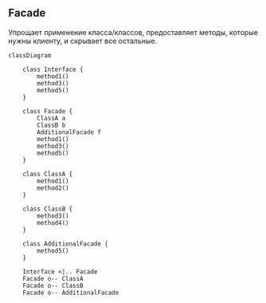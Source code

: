 ## Facade

Упрощает применение класса/классов, предоставляет методы, которые нужны клиенту, и скрывает все остальные.


```mermaid
classDiagram

    class Interface {
        method1()
        method3()
        method5()
    }

    class Facade {
        ClassA a
        ClassB b
        AdditionalFacade f
        method1()
        method3()
        method5()
    }

    class ClassA {
        method1()
        method2()
    }

    class ClassB {
        method3()
        method4()
    }

    class AdditionalFacade {
        method5()
    }

    Interface <|.. Facade
    Facade o-- ClassA
    Facade o-- ClassB
    Facade o-- AdditionalFacade

```
